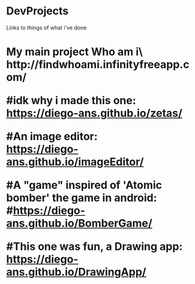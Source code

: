 # DevProjects
Links to things of what i've done

<h1>My main project Who am i</>\
http://findwhoami.infinityfreeapp.com/

#idk why i made this one:\
https://diego-ans.github.io/zetas/

#An image editor:\
https://diego-ans.github.io/imageEditor/

#A "game" inspired of 'Atomic bomber' the game in android:\
#https://diego-ans.github.io/BomberGame/

#This one was fun, a Drawing app:\
https://diego-ans.github.io/DrawingApp/
